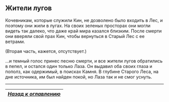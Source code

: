 ## Жители лугов

Кочевникам, которые служили Кин, не дозволено было входить в Лес, и поэтому они жили в лугах. На своих зеленых просторах они могли видеть так далеко, что даже край мира казался близким. После смерти они вверяли свой прах Кин, чтобы вернуться в Старый Лес с ее ветрами.

(Вторая часть, кажется, отсутствует.)

...и темный голос принес песню смерти, и все жители лугов обратились в пепел, и остался один только Лаза. Он выдавил оба своих глаза и пополз, как одержимый, в поисках Камня. В глубине Старого Леса, на дне источника, им был найден покой, но Лаза так и не смог уснуть.

------

|[*Назад к оглавлению*](../Оглавление.md)|
|:---:|
